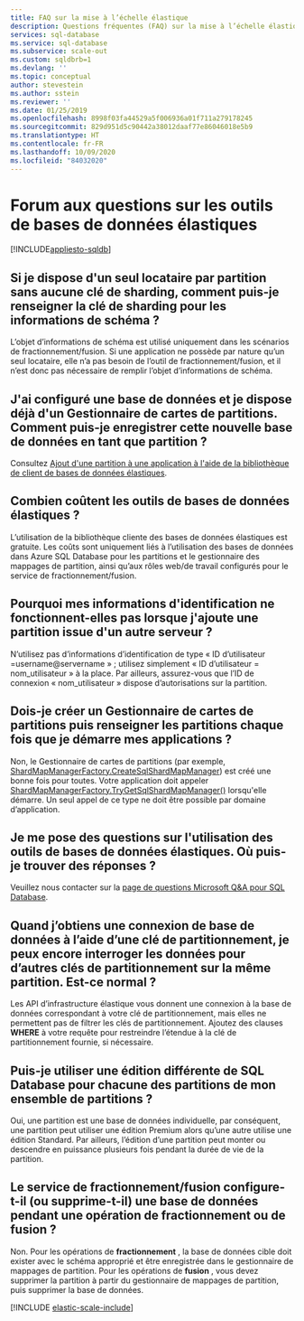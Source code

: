 ```yaml
---
title: FAQ sur la mise à l’échelle élastique
description: Questions fréquentes (FAQ) sur la mise à l’échelle élastique d’Azure SQL Database.
services: sql-database
ms.service: sql-database
ms.subservice: scale-out
ms.custom: sqldbrb=1
ms.devlang: ''
ms.topic: conceptual
author: stevestein
ms.author: sstein
ms.reviewer: ''
ms.date: 01/25/2019
ms.openlocfilehash: 8998f03fa44529a5f006936a01f711a279178245
ms.sourcegitcommit: 829d951d5c90442a38012daaf77e86046018e5b9
ms.translationtype: HT
ms.contentlocale: fr-FR
ms.lasthandoff: 10/09/2020
ms.locfileid: "84032020"
---
```

# <a name="elastic-database-tools-frequently-asked-questions-faq"></a>Forum aux questions sur les outils de bases de données élastiques
[!INCLUDE[appliesto-sqldb](../includes/appliesto-sqldb.md)]

## <a name="if-i-have-a-single-tenant-per-shard-and-no-sharding-key-how-do-i-populate-the-sharding-key-for-the-schema-info"></a>Si je dispose d'un seul locataire par partition sans aucune clé de sharding, comment puis-je renseigner la clé de sharding pour les informations de schéma ?

L’objet d’informations de schéma est utilisé uniquement dans les scénarios de fractionnement/fusion. Si une application ne possède par nature qu’un seul locataire, elle n’a pas besoin de l’outil de fractionnement/fusion, et il n’est donc pas nécessaire de remplir l’objet d’informations de schéma.

## <a name="ive-provisioned-a-database-and-i-already-have-a-shard-map-manager-how-do-i-register-this-new-database-as-a-shard"></a>J'ai configuré une base de données et je dispose déjà d'un Gestionnaire de cartes de partitions. Comment puis-je enregistrer cette nouvelle base de données en tant que partition ?

Consultez [Ajout d'une partition à une application à l'aide de la bibliothèque de client de bases de données élastiques](elastic-scale-add-a-shard.md).

## <a name="how-much-do-elastic-database-tools-cost"></a>Combien coûtent les outils de bases de données élastiques ?

L’utilisation de la bibliothèque cliente des bases de données élastiques est gratuite. Les coûts sont uniquement liés à l’utilisation des bases de données dans Azure SQL Database pour les partitions et le gestionnaire des mappages de partition, ainsi qu’aux rôles web/de travail configurés pour le service de fractionnement/fusion.

## <a name="why-are-my-credentials-not-working-when-i-add-a-shard-from-a-different-server"></a>Pourquoi mes informations d'identification ne fonctionnent-elles pas lorsque j'ajoute une partition issue d'un autre serveur ?

N’utilisez pas d’informations d’identification de type « ID d’utilisateur =username@servername » ; utilisez simplement « ID d’utilisateur = nom_utilisateur » à la place.  Par ailleurs, assurez-vous que l’ID de connexion « nom_utilisateur » dispose d’autorisations sur la partition.

## <a name="do-i-need-to-create-a-shard-map-manager-and-populate-shards-every-time-i-start-my-applications"></a>Dois-je créer un Gestionnaire de cartes de partitions puis renseigner les partitions chaque fois que je démarre mes applications ?

Non, le Gestionnaire de cartes de partitions (par exemple, [ShardMapManagerFactory.CreateSqlShardMapManager](https://docs.microsoft.com/dotnet/api/microsoft.azure.sqldatabase.elasticscale.shardmanagement.shardmapmanagerfactory.createsqlshardmapmanager)) est créé une bonne fois pour toutes.  Votre application doit appeler [ShardMapManagerFactory.TryGetSqlShardMapManager()](https://docs.microsoft.com/dotnet/api/microsoft.azure.sqldatabase.elasticscale.shardmanagement.shardmapmanagerfactory.trygetsqlshardmapmanager) lorsqu'elle démarre.  Un seul appel de ce type ne doit être possible par domaine d’application.

## <a name="i-have-questions-about-using-elastic-database-tools-how-do-i-get-them-answered"></a>Je me pose des questions sur l'utilisation des outils de bases de données élastiques. Où puis-je trouver des réponses ?

Veuillez nous contacter sur la [page de questions Microsoft Q&A pour SQL Database](https://docs.microsoft.com/answers/topics/azure-sql-database.html).

## <a name="when-i-get-a-database-connection-using-a-sharding-key-i-can-still-query-data-for-other-sharding-keys-on-the-same-shard--is-this-by-design"></a>Quand j’obtiens une connexion de base de données à l’aide d’une clé de partitionnement, je peux encore interroger les données pour d’autres clés de partitionnement sur la même partition.  Est-ce normal ?

Les API d’infrastructure élastique vous donnent une connexion à la base de données correspondant à votre clé de partitionnement, mais elles ne permettent pas de filtrer les clés de partitionnement.  Ajoutez des clauses **WHERE** à votre requête pour restreindre l’étendue à la clé de partitionnement fournie, si nécessaire.

## <a name="can-i-use-a-different-sql-database-edition-for-each-shard-in-my-shard-set"></a>Puis-je utiliser une édition différente de SQL Database pour chacune des partitions de mon ensemble de partitions ?

Oui, une partition est une base de données individuelle, par conséquent, une partition peut utiliser une édition Premium alors qu’une autre utilise une édition Standard. Par ailleurs, l’édition d’une partition peut monter ou descendre en puissance plusieurs fois pendant la durée de vie de la partition.

## <a name="does-the-split-merge-tool-provision-or-delete-a-database-during-a-split-or-merge-operation"></a>Le service de fractionnement/fusion configure-t-il (ou supprime-t-il) une base de données pendant une opération de fractionnement ou de fusion ?

Non. Pour les opérations de **fractionnement** , la base de données cible doit exister avec le schéma approprié et être enregistrée dans le gestionnaire de mappages de partition.  Pour les opérations de **fusion** , vous devez supprimer la partition à partir du gestionnaire de mappages de partition, puis supprimer la base de données.

[!INCLUDE [elastic-scale-include](../../../includes/elastic-scale-include.md)]